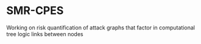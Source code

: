 # SMR-CPES
Working on risk quantification of attack graphs that factor in computational tree logic links between nodes 
